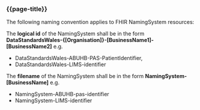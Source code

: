 ### {{page-title}}
The following naming convention applies to FHIR NamingSystem resources:

The **logical id** of the NamingSystem shall be in the form **DataStandardsWales-{[Organisation]}-[BusinessName1]-[BusinessName2]** e.g.
* DataStandardsWales-ABUHB-PAS-PatientIdentifier,
* DataStandardsWales-LIMS-identifier

The **filename** of the NamingSystem shall be in the form **NamingSystem-[BusinessName]** e.g. 
* NamingSystem-ABUHB-pas-identifier
* NamingSystem-LIMS-identifier

<br>